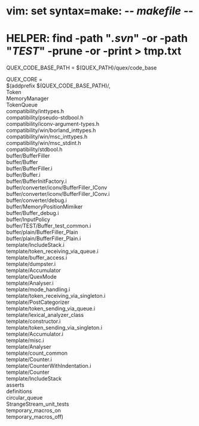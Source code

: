 # vim: set syntax=make: -*- makefile -*-

# HELPER:  find -path "*.svn*" -or -path "*TEST*" -prune -or -print > tmp.txt
QUEX_CODE_BASE_PATH = $(QUEX_PATH)/quex/code_base

QUEX_CORE = \
       $(addprefix $(QUEX_CODE_BASE_PATH)/, \
                Token                                \
                MemoryManager                        \
                TokenQueue                           \
                compatibility/inttypes.h             \
                compatibility/pseudo-stdbool.h       \
                compatibility/iconv-argument-types.h \
                compatibility/win/borland_inttypes.h \
                compatibility/win/msc_inttypes.h     \
                compatibility/win/msc_stdint.h       \
                compatibility/stdbool.h              \
                buffer/BufferFiller                  \
                buffer/Buffer                        \
                buffer/BufferFiller.i                \
                buffer/Buffer.i                      \
                buffer/BufferInitFactory.i \
                buffer/converter/iconv/BufferFiller_IConv \
                buffer/converter/iconv/BufferFiller_IConv.i \
                buffer/converter/debug.i \
                buffer/MemoryPositionMimiker \
                buffer/Buffer_debug.i \
                buffer/InputPolicy \
                buffer/TEST/Buffer_test_common.i \
                buffer/plain/BufferFiller_Plain \
                buffer/plain/BufferFiller_Plain.i \
                template/IncludeStack.i \
                template/token_receiving_via_queue.i \
                template/buffer_access.i \
                template/dumpster.i \
                template/Accumulator \
                template/QuexMode \
                template/Analyser.i \
                template/mode_handling.i \
                template/token_receiving_via_singleton.i \
                template/PostCategorizer \
                template/token_sending_via_queue.i \
                template/lexical_analyzer_class \
                template/constructor.i \
                template/token_sending_via_singleton.i \
                template/Accumulator.i \
                template/misc.i \
                template/Analyser \
                template/count_common \
                template/Counter.i \
                template/CounterWithIndentation.i \
                template/Counter \
                template/IncludeStack \
                asserts \
                definitions \
                circular_queue \
                StrangeStream_unit_tests \
                temporary_macros_on \
                temporary_macros_off)

